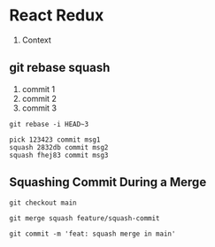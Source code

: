 # React Redux

1. Context

## git rebase squash


1. commit 1
1. commit 2
1. commit 3

```
git rebase -i HEAD~3
```

```
pick 123423 commit msg1
squash 2832db commit msg2
squash fhej83 commit msg3
```

## Squashing Commit During a Merge

```
git checkout main
```

```
git merge squash feature/squash-commit
```

```
git commit -m 'feat: squash merge in main'
```


